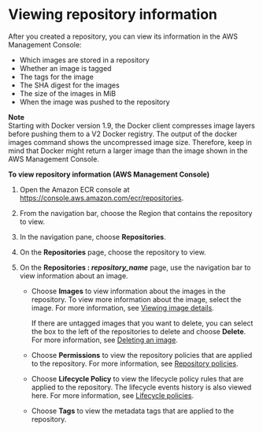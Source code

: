 # Viewing repository information<a name="repository-info"></a>

After you created a repository, you can view its information in the AWS Management Console:
+ Which images are stored in a repository
+ Whether an image is tagged
+ The tags for the image
+ The SHA digest for the images
+ The size of the images in MiB
+ When the image was pushed to the repository

**Note**  
Starting with Docker version 1\.9, the Docker client compresses image layers before pushing them to a V2 Docker registry\. The output of the docker images command shows the uncompressed image size\. Therefore, keep in mind that Docker might return a larger image than the image shown in the AWS Management Console\.

**To view repository information \(AWS Management Console\)**

1. Open the Amazon ECR console at [https://console\.aws\.amazon\.com/ecr/repositories](https://console.aws.amazon.com/ecr/repositories)\.

1. From the navigation bar, choose the Region that contains the repository to view\.

1. In the navigation pane, choose **Repositories**\.

1. On the **Repositories** page, choose the repository to view\.

1. On the **Repositories : *repository\_name*** page, use the navigation bar to view information about an image\.
   + Choose **Images** to view information about the images in the repository\. To view more information about the image, select the image\. For more information, see [Viewing image details](image-info.md)\.

     If there are untagged images that you want to delete, you can select the box to the left of the repositories to delete and choose **Delete**\. For more information, see [Deleting an image](delete_image.md)\.
   + Choose **Permissions** to view the repository policies that are applied to the repository\. For more information, see [Repository policies](repository-policies.md)\.
   + Choose **Lifecycle Policy** to view the lifecycle policy rules that are applied to the repository\. The lifecycle events history is also viewed here\. For more information, see [Lifecycle policies](LifecyclePolicies.md)\.
   + Choose **Tags** to view the metadata tags that are applied to the repository\.